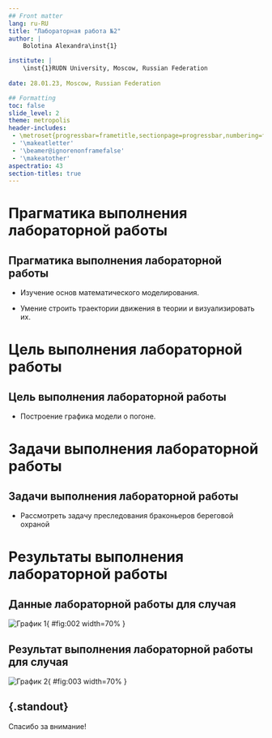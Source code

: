 ```yaml
---
## Front matter
lang: ru-RU
title: "Лабораторная работа №2"
author: |
	Bolotina Alexandra\inst{1}

institute: |
	\inst{1}RUDN University, Moscow, Russian Federation
	
date: 28.01.23, Moscow, Russian Federation

## Formatting
toc: false
slide_level: 2
theme: metropolis
header-includes: 
 - \metroset{progressbar=frametitle,sectionpage=progressbar,numbering=fraction}
 - '\makeatletter'
 - '\beamer@ignorenonframefalse'
 - '\makeatother'
aspectratio: 43
section-titles: true
---
```


# Прагматика выполнения лабораторной работы 

## Прагматика выполнения лабораторной работы 

- Изучение основ математического моделирования.

- Умение строить траектории движения в теории и визуализировать их.

# Цель выполнения лабораторной работы

## Цель выполнения лабораторной работы

- Построение графика модели о погоне.

# Задачи выполнения лабораторной работы

## Задачи выполнения лабораторной работы

-  Рассмотреть задачу преследования браконьеров береговой
охраной

# Результаты выполнения лабораторной работы

## Данные лабораторной работы для случая

![График 1](image/1.png){ #fig:002 width=70% }

## Результат выполнения лабораторной работы для случая

![График 2](image/2.png){ #fig:003 width=70% }

## {.standout}

Спасибо за внимание!
